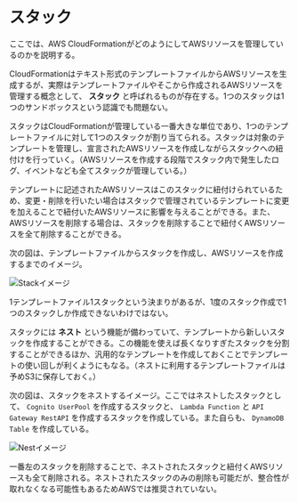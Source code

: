 # スタック

ここでは、AWS CloudFormationがどのようにしてAWSリソースを管理しているのかを説明する。

CloudFormationはテキスト形式のテンプレートファイルからAWSリソースを生成するが、実際はテンプレートファイルやそこから作成されるAWSリソースを管理する概念として、 **スタック** と呼ばれるものが存在する。1つのスタックは1つのサンドボックスという認識でも問題ない。

スタックはCloudFormationが管理している一番大きな単位であり、1つのテンプレートファイルに対して1つのスタックが割り当てられる。スタックは対象のテンプレートを管理し、宣言されたAWSリソースを作成しながらスタックへの紐付けを行っていく。（AWSリソースを作成する段階でスタック内で発生したログ、イベントなども全てスタックが管理している。）

テンプレートに記述されたAWSリソースはこのスタックに紐付けられているため、変更・削除を行いたい場合はスタックで管理されているテンプレートに変更を加えることで紐付いたAWSリソースに影響を与えることができる。また、AWSリソースを削除する場合は、スタックを削除することで紐付くAWSリソースを全て削除することができる。

次の図は、テンプレートファイルからスタックを作成し、AWSリソースを作成するまでのイメージ。

![Stackイメージ](/img/aws-cf-stack-001.png "Stackイメージ")

1テンプレートファイル1スタックという決まりがあるが、1度のスタック作成で1つのスタックしか作成できないわけではない。

スタックには **ネスト** という機能が備わっていて、テンプレートから新しいスタックを作成することができる。この機能を使えば長くなりすぎたスタックを分割することができるほか、汎用的なテンプレートを作成しておくことでテンプレートの使い回しが利くようにもなる。（ネストに利用するテンプレートファイルは予めS3に保存しておく。）

次の図は、スタックをネストするイメージ。ここではネストしたスタックとして、 `Cognito UserPool` を作成するスタックと、 `Lambda Function` と `API Gateway RestAPI` を作成するスタックを作成している。また自らも、 `DynamoDB Table` を作成している。

![Nestイメージ](/img/aws-cf-stack-002.png "Nestイメージ")

一番左のスタックを削除することで、ネストされたスタックと紐付くAWSリソースも全て削除される。ネストされたスタックのみの削除も可能だが、整合性が取れなくなる可能性もあるためAWSでは推奨されていない。
